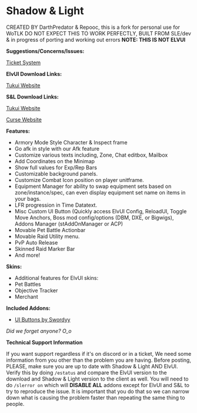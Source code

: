 # Shadow & Light
CREATED BY DarthPredator & Repooc, this is a fork for personal use for WoTLK
DO NOT EXPECT THIS TO WORK PERFECTLY, BUILT FROM SLE/dev & in progress of porting and working out errors
**NOTE: THIS IS NOT ELVUI**

**Suggestions/Concerns/Issues:**

[Ticket System](https://github.com/Shadow-and-Light/shadow-and-light/issues "This link takes you to the ticket system on Github.com, please make an account and submit your ticket.")

**ElvUI Download Links:**

[Tukui Website](https://www.tukui.org/download.php?ui=elvui "This link takes you to the Tukui.org website, you may download it here.")

**S&L Download Links:**

[Tukui Website](https://www.tukui.org/addons.php?id=38 "This link takes you to the Tukui.org website, you may download it here.")

[Curse Website](https://www.curseforge.com/wow/addons/elvui-shadow-light/ "This link takes you to the Curseforge.com website, you may download it here and help support the developers.")

**Features:**

- Armory Mode Style Character & Inspect frame
- Go afk in style with our Afk feature
- Customize various texts including, Zone, Chat editbox, Mailbox
- Add Coordinates on the Minimap
- Show full values for Exp/Rep Bars
- Customizable background panels.
- Customize Combat Icon position on player unitframe.
- Equipment Manager for ability to swap equipment sets based on zone/instance/spec, can even display equipment set name on items in your bags.
- LFR progression in Time Datatext.
- Misc Custom UI Button (Quickly access ElvUI Config, ReloadUI, Toggle Move Anchors, Boss mod config/options (DBM, DXE, or Bigwigs), Addons Manager (stAddOnManager or ACP)
- Movable Pet Battle Actionbar
- Movable Raid Utility menu.
- PvP Auto Release
- Skinned Raid Marker Bar
- And more!

**Skins:**

- Additional features for ElvUI skins:
- Pet Battles
- Objective Tracker
- Merchant

**Included Addons:**

- [UI Buttons by Swordyy](http://www.tukui.org/ "This idea by Swordyy.")

*Did we forget anyone? O_o*


**Technical Support Information**

If you want support regardless if it's on discord or in a ticket, We need some information from you other than the problem you are having. Before posting, PLEASE, make sure you are up to date with Shadow & Light AND ElvUI.  Verify this by doing ```/estatus``` and compare the ElvUI version to the download and Shadow & Light version to the client as well.
You will need to do ```/slerror on``` which will  **DISABLE ALL** addons except for ElvUI and S&L to try to reproduce the issue. It is important that you do that so we can narrow down what is causing the problem faster than repeating the same thing to people.
